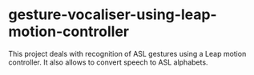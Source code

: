 # gesture-vocaliser-using-leap-motion-controller
This project deals with recognition of ASL gestures using a Leap motion controller. It also allows to convert speech to ASL alphabets.
